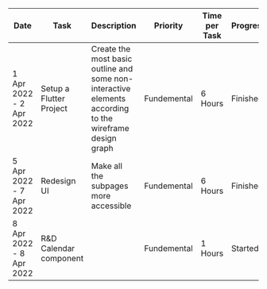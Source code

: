 |Date|Task|Description|Priority|Time per Task|Progress|Comment|
|----|----|-----------|--------|-------------|--------|-------|
|1 Apr 2022 - 2 Apr 2022|Setup a Flutter Project|Create the most basic outline and some non-interactive elements according to the wireframe design graph|Fundemental|6 Hours|Finished|This is the correct way to make the frontend|
|5 Apr 2022 - 7 Apr 2022|Redesign UI|Make all the subpages more accessible|Fundemental|6 Hours|Finished|Optimized for horizontal view|
|8 Apr 2022 - 8 Apr 2022|R&D Calendar component||Fundemental|1 Hours|Started|Need be adaptive/responsive to screen size|
